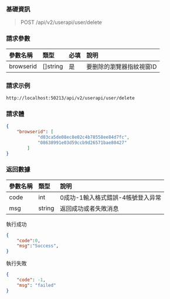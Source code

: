 ### 基礎資訊
> POST /api/v2/userapi/user/delete

### 請求參數

|參數名稱|類型|必填|說明|
|:--------- |:-------- |:---- |:------------------------ |
| browserid | []string |是|要删除的瀏覽器指紋視窗ID |

### 請求示例

```
http://localhost:50213/api/v2/userapi/user/delete
```

### 請求體

```json
{
    "browserid": [
			"d03ca5de08ec8e02c4b78558ee84d7fc",
			"08638991e03d59ccb9d26571bae80427"
		]
}
```

### 返回數據

|參數名稱|類型|說明|
|:-------- |:------ |:------------------------------------- |
| code | int | 0成功-1輸入格式錯誤-4帳號登入异常|
| msg | string |返回成功或者失敗消息|

執行成功

```json
{
	"code":0,
	"msg":"Success",
}
```

執行失敗

```json
{
    "code": -1,
    "msg": "failed"
}
```


